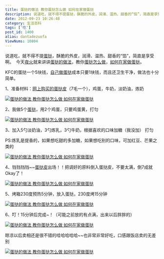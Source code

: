```yaml
---
title: 蛋挞的做法 教你蛋挞怎么做 如何在家做蛋挞
description: 说道吃，就不得不提蛋挞，酥脆的外皮，润滑、温热、甜香的“馅”，简直是享受啊。 今天夜火就来讲讲蛋挞的做法，教你蛋挞怎么做，如何在家做蛋挞。 KFC的蛋挞一个5块钱，自己做蛋挞成本只要1块钱，而且还卫生干净，做法也十分简单。1、准备材料：网上购买的蛋挞皮（7毛一个），鸡蛋，牛奶，淡奶油，炼奶2、我做5个蛋挞，用2个鸡蛋，只要鸡蛋黄，打匀
date: 2012-09-23 10:26:48
category: 生活百科
tags: ['吃']
post_id: 1400
alias: dantadezuofa
ViewNums: 10804
---
```


说道吃，就不得不提[蛋挞](/blog/dantadezuofa)，酥脆的外皮，润滑、温热、甜香的“馅”，简直是享受啊。  今天[夜火](http://www.15897.com/)就来讲讲[蛋挞的做法](/blog/dantadezuofa)，教你[蛋挞怎么做](/blog/dantadezuofa)，[如何在家做蛋挞](/blog/dantadezuofa)。

KFC的蛋挞一个5块钱，[自己做蛋挞](/blog/dantadezuofa)成本只要1块钱，而且还卫生干净，做法也十分简单。

1、准备材料：[网上购买的蛋挞皮](http://s.click.taobao.com/t_8?e=7HZ6jHSTbIOR%2Fphb%2FWvec1Rm0f%2FSi%2FOa0JpvWNbB1IjbuA%3D%3D&p=mm_10003052_0_0)（7毛一个），鸡蛋，牛奶，淡奶油，炼奶

[![蛋挞的做法 教你蛋挞怎么做 如何在家做蛋挞](http://dulei.si/files/2012/09/01/dabea758965d85dad4bda74f8b4bfe32.jpg "蛋挞的做法 教你蛋挞怎么做 如何在家做蛋挞")](/blog/dantadezuofa "蛋挞的做法 教你蛋挞怎么做 如何在家做蛋挞")

2、我做5个[蛋挞](/blog/dantadezuofa)，用2个鸡蛋，只要鸡蛋黄，打匀

[![蛋挞的做法 教你蛋挞怎么做 如何在家做蛋挞](http://dulei.si/files/2012/09/01/62d05cddecc772bba966f5876c084367.jpg "蛋挞的做法 教你蛋挞怎么做 如何在家做蛋挞")](/blog/dantadezuofa "蛋挞的做法 教你蛋挞怎么做 如何在家做蛋挞")

3、加入5勺淡奶油，3勺炼乳，3勺牛奶，根据喜欢的口味加糖（我没加） 打匀

PS:炼乳是提香的，如果想吃甜的多加糖，如果想吃别的口味，可加红豆、芒果之类的

[![蛋挞的做法 教你蛋挞怎么做 如何在家做蛋挞](http://dulei.si/files/2012/09/01/cb525a00360188eff645b89744e3cc51.jpg "蛋挞的做法 教你蛋挞怎么做 如何在家做蛋挞")](/blog/dantadezuofa "蛋挞的做法 教你蛋挞怎么做 如何在家做蛋挞")

4、铛铛铛铛~~[蛋挞皮](http://s.click.taobao.com/t_8?e=7HZ6jHSTbIOR%2Fphb%2FWvec1Rm0f%2FSi%2FOa0JpvWNbB1IjbuA%3D%3D&p=mm_10003052_0_0)出场！！把调好的原料倒入蛋挞皮，不要太满，倒7成就Okay了！

[![蛋挞的做法 教你蛋挞怎么做 如何在家做蛋挞](http://dulei.si/files/2012/09/01/65e97f735f3934a10e1389550e9d43f5.jpg "蛋挞的做法 教你蛋挞怎么做 如何在家做蛋挞")](/blog/dantadezuofa "蛋挞的做法 教你蛋挞怎么做 如何在家做蛋挞")

5、烤箱230度预热5分钟，放入蛋挞，230度烤15分钟

[![蛋挞的做法 教你蛋挞怎么做 如何在家做蛋挞](http://dulei.si/files/2012/09/01/bd5231fe6e41f15202c3bcfa1188270e.jpg "蛋挞的做法 教你蛋挞怎么做 如何在家做蛋挞")](/blog/dantadezuofa "蛋挞的做法 教你蛋挞怎么做 如何在家做蛋挞")

6、叮！15分钟后完成~！（可能之前放的有点满，出来以后胖胖的）

[![蛋挞的做法 教你蛋挞怎么做 如何在家做蛋挞](http://dulei.si/files/2012/09/01/0f886eda5e0c023ff8ba239467afbd81.jpg "蛋挞的做法 教你蛋挞怎么做 如何在家做蛋挞")](/blog/dantadezuofa "蛋挞的做法 教你蛋挞怎么做 如何在家做蛋挞")

晾凉以后卖相还是很不错的哇哈哈哈哈~~也非常非常好吃，口感跟饭店卖的无差别

[![蛋挞的做法 教你蛋挞怎么做 如何在家做蛋挞](http://dulei.si/files/2012/09/01/19b95f9507da00df786caa9e59a451b2.jpg "蛋挞的做法 教你蛋挞怎么做 如何在家做蛋挞")](/blog/dantadezuofa "蛋挞的做法 教你蛋挞怎么做 如何在家做蛋挞")


